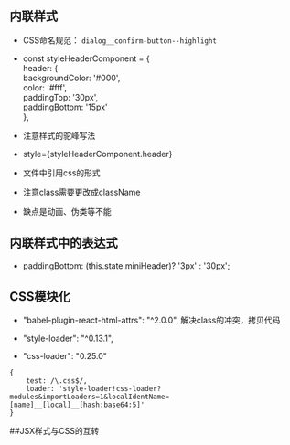 ## 内联样式

* CSS命名规范： `dialog__confirm-button--highlight`

* const styleHeaderComponent = {  
           header: {  
               backgroundColor: '\#000',  
               color: '\#fff',  
               paddingTop: '30px',  
               paddingBottom: '15px'  
           },

* 注意样式的驼峰写法

* style={styleHeaderComponent.header}

* 文件中引用css的形式

* 注意class需要更改成className

* 缺点是动画、伪类等不能





## 内联样式中的表达式

* paddingBottom: \(this.state.miniHeader\)? '3px' : '30px';





## CSS模块化

- "babel-plugin-react-html-attrs": "^2.0.0",    解决class的冲突，拷贝代码

- "style-loader": "^0.13.1",

- "css-loader": "0.25.0"

```
{
    test: /\.css$/,
    loader: 'style-loader!css-loader?modules&importLoaders=1&localIdentName=[name]__[local]__[hash:base64:5]'
}
```






##JSX样式与CSS的互转

